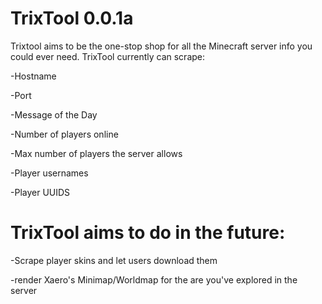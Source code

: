 # TrixTool 0.0.1a
Trixtool aims to be the one-stop shop for all the Minecraft server info you could ever need. TrixTool currently can scrape: 

-Hostname 

-Port 

-Message of the Day

-Number of players online

-Max number of players the server allows

-Player usernames

-Player UUIDS



# TrixTool aims to do in the future:

-Scrape player skins and let users download them

-render Xaero's Minimap/Worldmap for the are you've explored in the server

